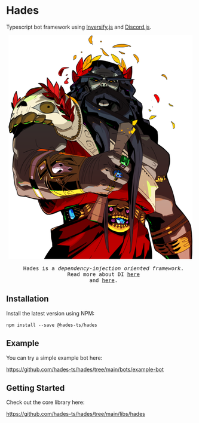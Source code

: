 # Hades

Typescript bot framework using [Inversify.js](https://inversify.io/) and [Discord.js](https://discord.js.org/#/).

<p align="center">
  <img src="./libs/hades/hades.png">
</p>

<pre style="text-align: center;">
  Hades is a <i>dependency-injection oriented framework</i>.
  Read more about DI <a href="./libs/hades/docs/solid-code.md">here</a>
  and <a href="./libs/hades/docs/di.md">here</a>.
</pre>

## Installation

Install the latest version using NPM:

```
npm install --save @hades-ts/hades
```

## Example

You can try a simple example bot here:

<https://github.com/hades-ts/hades/tree/main/bots/example-bot>

## Getting Started

Check out the core library here:

<https://github.com/hades-ts/hades/tree/main/libs/hades>
